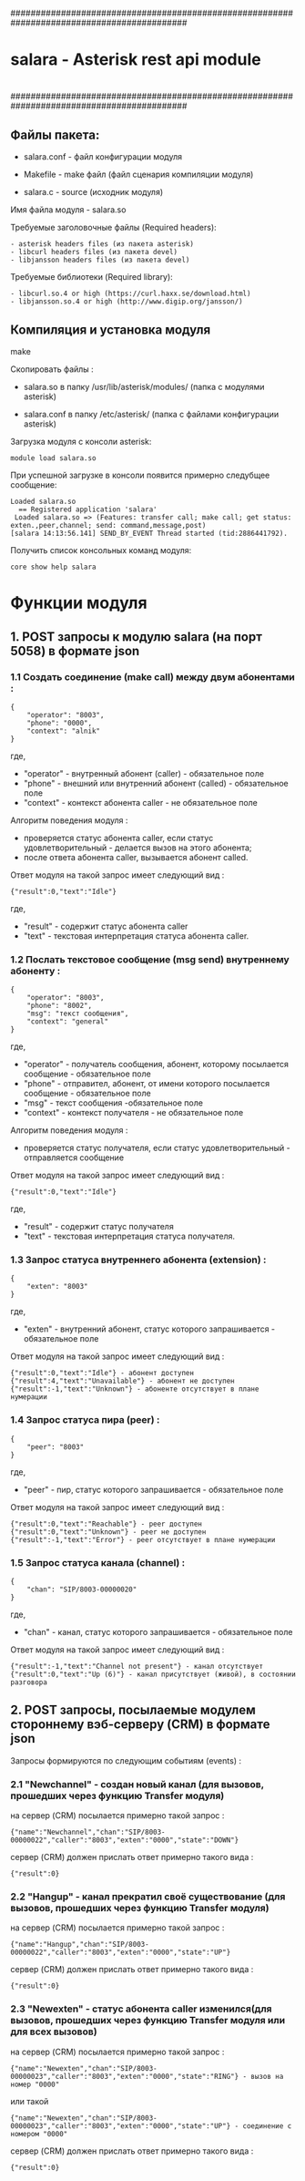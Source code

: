###########################################################################################
#
# 			salara - Asterisk rest api module
#
###########################################################################################

## Файлы пакета:

* salara.conf	- файл конфигурации модуля

* Makefile	- make файл (файл сценария компиляции модуля)

* salara.c	- source (исходник модуля)

Имя файла модуля - salara.so

Требуемые заголовочные файлы (Required headers):
```
- asterisk headers files (из пакета asterisk)
- libcurl headers files (из пакета devel)
- libjansson headers files (из пакета devel)
```
Требуемые библиотеки (Required library):
```
- libcurl.so.4 or high (https://curl.haxx.se/download.html)
- libjansson.so.4 or high (http://www.digip.org/jansson/)
```

## Компиляция и установка модуля

make

Скопировать файлы :

* salara.so	в папку /usr/lib/asterisk/modules/	(папка с модулями asterisk)

* salara.conf	в папку /etc/asterisk/			(папка с файлами конфигурации asterisk)

Загрузка модуля с консоли asterisk:
```
module load salara.so
```
При успешной загрузке в консоли появится примерно следубщее сообщение:
```
Loaded salara.so
  == Registered application 'salara'
 Loaded salara.so => (Features: transfer call; make call; get status: exten.,peer,channel; send: command,message,post)
[salara 14:13:56.141] SEND_BY_EVENT Thread started (tid:2886441792).
```

Получить список консольных команд модуля:
```
core show help salara
```


# Функции модуля


## 1. POST запросы к модулю salara (на порт 5058) в формате json

### 1.1 Создать соединение (make call) между двум абонентами :
```
{
    "operator": "8003",
    "phone": "0000",
    "context": "alnik"
}
```
где,
* "operator" - внутренный абонент (caller) - обязательное поле
* "phone" - внешний или внутренний абонент (called) - обязательное поле
* "context" - контекст абонента caller - не обязательное поле

Алгоритм поведения модуля :
*  проверяется статус абонента caller, если статус удовлетворительный - делается вызов на этого абонента;
*  после ответа абонента caller, вызывается абонент called.

Ответ модуля на такой запрос имеет следующий вид :
```
{"result":0,"text":"Idle"}
```
где,
* "result" - содержит статус абонента caller
* "text" - текстовая интерпретация статуса абонента caller.

### 1.2 Послать текстовое сообщение (msg send) внутреннему абоненту :
```
{
    "operator": "8003",
    "phone": "8002",
    "msg": "текст сообщения",
    "context": "general"
}
```
где,
* "operator" - получатель сообщения, абонент, которому посылается сообщение - обязательное поле
* "phone" - отправител, абонент, от имени которого посылается сообщение - обязательное поле
* "msg" - текст сообщения -обязательное поле
* "context" - контекст получателя - не обязательное поле

Алгоритм поведения модуля :
  - проверяется статус получателя, если статус удовлетворительный - отправляется сообщение

Ответ модуля на такой запрос имеет следующий вид :
```
{"result":0,"text":"Idle"}
```
где,
* "result" - содержит статус получателя
* "text" - текстовая интерпретация статуса получателя.

### 1.3 Запрос статуса внутреннего абонента (extension) :
```
{
    "exten": "8003"
}
```
где,
* "exten" - внутренний абонент, статус которого запрашивается - обязательное поле

Ответ модуля на такой запрос имеет следующий вид :
```
{"result":0,"text":"Idle"} - абонент доступен
{"result":4,"text":"Unavailable"} - абонент не доступен
{"result":-1,"text":"Unknown"} - абоненте отсутствует в плане нумерации
```

### 1.4 Запрос статуса пира (peer) :
```
{
    "peer": "8003"
}
```
где,
* "peer" - пир, статус которого запрашивается - обязательное поле

Ответ модуля на такой запрос имеет следующий вид :
```
{"result":0,"text":"Reachable"} - peer доступен
{"result":0,"text":"Unknown"} - peer не доступен
{"result":-1,"text":"Error"} - peer отсутствует в плане нумерации
```

### 1.5 Запрос статуса канала (channel) :
```
{
    "chan": "SIP/8003-00000020"
}
```
где,
* "chan" - канал, статус которого запрашивается - обязательное поле

Ответ модуля на такой запрос имеет следующий вид :
```
{"result":-1,"text":"Channel not present"} - канал отсутствует
{"result":0,"text":"Up (6)"} - канал присутствует (живой), в состоянии разговора
```

## 2. POST запросы, посылаемые модулем стороннему вэб-серверу (CRM) в формате json

Запросы формируются по следующим событиям (events) :

### 2.1 "Newchannel" - создан новый канал (для вызовов, прошедших через функцию Transfer модуля)
на сервер (CRM) посылается примерно такой запрос :
```
{"name":"Newchannel","chan":"SIP/8003-00000022","caller":"8003","exten":"0000","state":"DOWN"}
```
сервер (CRM) должен прислать ответ примерно такого вида :
```
{"result":0}
```

### 2.2 "Hangup" - канал прекратил своё существование (для вызовов, прошедших через функцию Transfer модуля)
на сервер (CRM) посылается примерно такой запрос :
```
{"name":"Hangup","chan":"SIP/8003-00000022","caller":"8003","exten":"0000","state":"UP"}
```
сервер (CRM) должен прислать ответ примерно такого вида :
```
{"result":0}
```

### 2.3 "Newexten" - статус абонента caller изменился(для вызовов, прошедших через функцию Transfer модуля или для всех вызовов)
на сервер (CRM) посылается примерно такой запрос :
```
{"name":"Newexten","chan":"SIP/8003-00000023","caller":"8003","exten":"0000","state":"RING"} - вызов на номер "0000"
```
или такой
```
{"name":"Newexten","chan":"SIP/8003-00000023","caller":"8003","exten":"0000","state":"UP"} - соединение с номером "0000"
```
сервер (CRM) должен прислать ответ примерно такого вида :
```
{"result":0}
```

